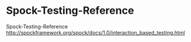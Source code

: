 # Spock-Testing-Reference
Spock-Testing-Reference
http://spockframework.org/spock/docs/1.0/interaction_based_testing.html

